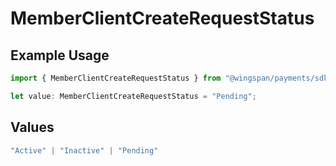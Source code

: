 # MemberClientCreateRequestStatus

## Example Usage

```typescript
import { MemberClientCreateRequestStatus } from "@wingspan/payments/sdk/models/shared";

let value: MemberClientCreateRequestStatus = "Pending";
```

## Values

```typescript
"Active" | "Inactive" | "Pending"
```